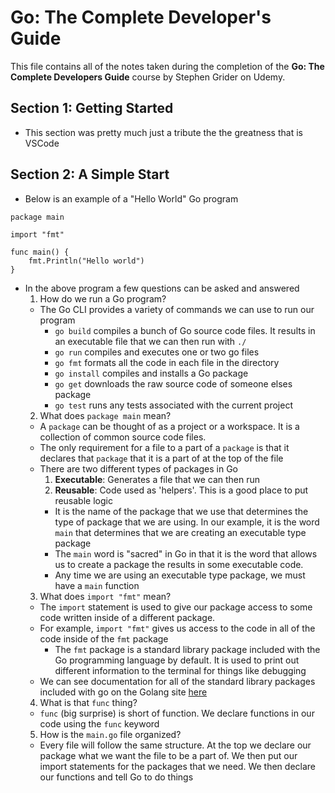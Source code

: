 # Go: The Complete Developer's Guide

This file contains all of the notes taken during the completion of the **Go: The Complete Developers Guide** course by Stephen Grider on Udemy. 

## Section 1: Getting Started

* This section was pretty much just a tribute the the greatness that is VSCode

## Section 2: A Simple Start

* Below is an example of a "Hello World" Go program
```golang
package main

import "fmt"

func main() {
    fmt.Println("Hello world")
}
```
* In the above program a few questions can be asked and answered
  1. How do we run a Go program?
    * The Go CLI provides a variety of commands we can use to run our program
      * `go build` compiles a bunch of Go source code files. It results in an executable file that we can then run with `./`
      * `go run` compiles and executes one or two go files
      * `go fmt` formats all the code in each file in the directory
      * `go install` compiles and installs a Go package
      * `go get` downloads the raw source code of someone elses package
      * `go test` runs any tests associated with the current project
  2. What does `package main` mean?
    *  A `package` can be thought of as a project or a workspace. It is a collection of common source code files.
    *  The only requirement for a file to a part of a `package` is that it declares that `package` that it is a part of at the top of the file
    * There are two different types of packages in Go
      1. **Executable**: Generates a file that we can then run
      2. **Reusable**: Code used as 'helpers'. This is a good place to put reusable logic
        * It is the name of the package that we use that determines the type of package that we are using. In our example, it is the word `main` that determines that we are creating an executable type package
        * The `main` word is "sacred" in Go in that it is the word that allows us to create a package the results in some executable code.
        * Any time we are using an executable type package, we must have a `main` function
  3. What does `import "fmt"` mean?
    * The `import` statement is used to give our package access to some code written inside of a different package.
    * For example, `import "fmt"` gives us access to the code in all of the code inside of the `fmt` package
      * The `fmt` package is a standard library package included with the Go programming language by default. It is used to print out different information to the terminal for things like debugging
    * We can see documentation for all of the standard library packages included with go on the Golang site [here](https://golang.org/pkg)
  4. What is that `func` thing?
    * `func` (big surprise) is short of function. We declare functions in our code using the `func` keyword
  5. How is the `main.go` file organized?
    * Every file will follow the same structure. At the top we declare our package what we want the file to be a part of. We then put our import statements for the packages that we need. We then declare our functions and tell Go to do things